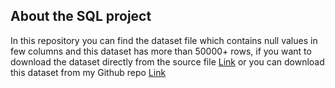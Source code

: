 ## About the SQL project
In this repository you can find the dataset file which contains null values in few columns and this dataset has more than 50000+ rows, if you want to download the dataset directly from the source file <a href = "https://archive.ics.uci.edu/dataset/352/online%2Bretail"> Link</a> or you can download this dataset from my Github repo <a href = "https://github.com/vishwa-47/Online_retail_sales_analysis_usingSQL/blob/main/Online%20Retail.xlsx"> Link </a>
